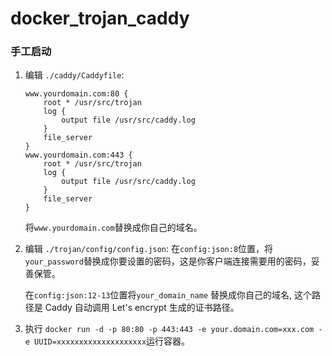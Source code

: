 # docker_trojan_caddy

### 手工启动

1. 编辑 `./caddy/Caddyfile`:

    ```
    www.yourdomain.com:80 {
        root * /usr/src/trojan
        log {
            output file /usr/src/caddy.log
        }
        file_server
    }
    www.yourdomain.com:443 {
        root * /usr/src/trojan
        log {
            output file /usr/src/caddy.log
        }
        file_server
    }
    ```

   将`www.yourdomain.com`替换成你自己的域名。

2. 编辑 `./trojan/config/config.json`:
   在`config:json:8`位置，将`your_password`替换成你要设置的密码，这是你客户端连接需要用的密码，妥善保管。

   在`config:json:12-13`位置将`your_domain_name` 替换成你自己的域名, 这个路径是 Caddy 自动调用 Let's encrypt 生成的证书路径。

3. 执行  `docker run -d -p 80:80 -p 443:443 -e your.domain.com=xxx.com -e UUID=xxxxxxxxxxxxxxxxxxxx`运行容器。


